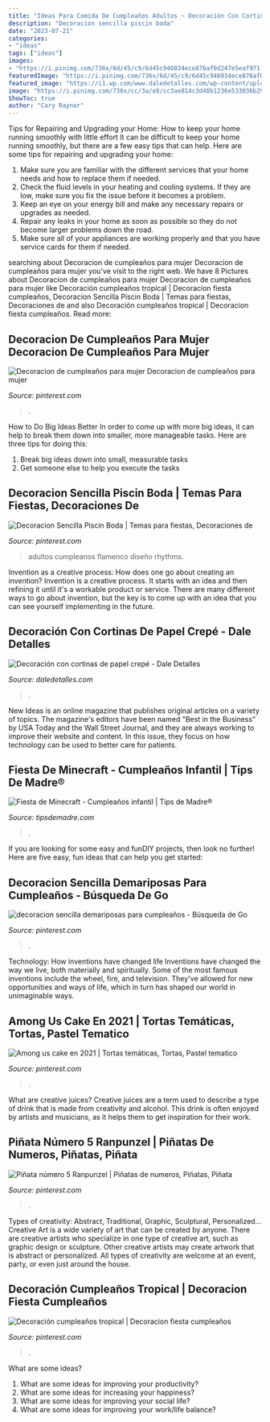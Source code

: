 ```yaml
---
title: "Ideas Para Comida De Cumpleaños Adultos ~ Decoración Con Cortinas De Papel Crepé"
description: "Decoracion sencilla piscin boda"
date: "2023-07-21"
categories:
- "ideas"
tags: ["ideas"]
images:
- "https://i.pinimg.com/736x/6d/45/c9/6d45c946034ece876af0d247e5eaf971.jpg?b=t"
featuredImage: "https://i.pinimg.com/736x/6d/45/c9/6d45c946034ece876af0d247e5eaf971.jpg?b=t"
featured_image: "https://i1.wp.com/www.daledetalles.com/wp-content/uploads/2016/08/decoracion-con-papel-creppe7.jpg"
image: "https://i.pinimg.com/736x/cc/3a/e8/cc3ae814c3d40b1236e533036b29c3fb.jpg"
ShowToc: true
author: "Cary Raynor"
---
```



Tips for Repairing and Upgrading your Home: How to keep your home running smoothly with little effort
It can be difficult to keep your home running smoothly, but there are a few easy tips that can help. Here are some tips for repairing and upgrading your home:
1. Make sure you are familiar with the different services that your home needs and how to replace them if needed.
2. Check the fluid levels in your heating and cooling systems. If they are low, make sure you fix the issue before it becomes a problem.
3. Keep an eye on your energy bill and make any necessary repairs or upgrades as needed.
4. Repair any leaks in your home as soon as possible so they do not become larger problems down the road.
5. Make sure all of your appliances are working properly and that you have service cards for them if needed.

	

		
searching about Decoracion de cumpleaños para mujer Decoracion de cumpleaños para mujer you've visit to the right web. We have 8 Pictures about Decoracion de cumpleaños para mujer Decoracion de cumpleaños para mujer like Decoración cumpleaños tropical | Decoracion fiesta cumpleaños, Decoracion Sencilla Piscin Boda | Temas para fiestas, Decoraciones de and also Decoración cumpleaños tropical | Decoracion fiesta cumpleaños. Read more:
		
    
## Decoracion De Cumpleaños Para Mujer Decoracion De Cumpleaños Para Mujer

<img loading=lazy src="https://i.pinimg.com/736x/6d/45/c9/6d45c946034ece876af0d247e5eaf971.jpg?b=t" onerror="this.onerror=null;this.src='https://tse1.mm.bing.net/th?id=OIP.80cAk5i_JS-5tatrUkkf-AHaJ4&amp;pid=15.1';" alt="Decoracion de cumpleaños para mujer Decoracion de cumpleaños para mujer">

_Source: pinterest.com_

>. 

	

How to Do Big Ideas Better
In order to come up with more big ideas, it can help to break them down into smaller, more manageable tasks. Here are three tips for doing this:
1. Break big ideas down into small, measurable tasks
2. Get someone else to help you execute the tasks

    
## Decoracion Sencilla Piscin Boda | Temas Para Fiestas, Decoraciones De

<img loading=lazy src="https://i.pinimg.com/736x/91/26/f5/9126f58c79ff2d6aacab3648d33451ee.jpg" onerror="this.onerror=null;this.src='https://tse1.mm.bing.net/th?id=OIP.IsooTkKst8qMNNBdptL_rwHaJ4&amp;pid=15.1';" alt="Decoracion Sencilla Piscin Boda | Temas para fiestas, Decoraciones de">

_Source: pinterest.com_

>adultos cumpleanos flamenco diseño rhythms. 

	

Invention as a creative process: How does one go about creating an invention?
Invention is a creative process. It starts with an idea and then refining it until it's a workable product or service. There are many different ways to go about invention, but the key is to come up with an idea that you can see yourself implementing in the future.

    
## Decoración Con Cortinas De Papel Crepé - Dale Detalles

<img loading=lazy src="https://i1.wp.com/www.daledetalles.com/wp-content/uploads/2016/08/decoracion-con-papel-creppe7.jpg" onerror="this.onerror=null;this.src='https://tse2.mm.bing.net/th?id=OIP.0EOvMXrU5VQqt_BK8aCABgHaLD&amp;pid=15.1';" alt="Decoración con cortinas de papel crepé - Dale Detalles">

_Source: daledetalles.com_

>. 

	

New Ideas is an online magazine that publishes original articles on a variety of topics. The magazine's editors have been named "Best in the Business" by USA Today and the Wall Street Journal, and they are always working to improve their website and content. In this issue, they focus on how technology can be used to better care for patients.

    
## Fiesta De Minecraft - Cumpleaños Infantil | Tips De Madre®

<img loading=lazy src="https://tipsdemadre.com/wp-content/uploads/2017/06/minecraft-cumpleanos-ninos.jpg" onerror="this.onerror=null;this.src='https://tse4.mm.bing.net/th?id=OIP.fv43LVm7jTzwmpDNc-L50gHaIn&amp;pid=15.1';" alt="Fiesta de Minecraft - Cumpleaños infantil | Tips de Madre®">

_Source: tipsdemadre.com_

>. 

	

If you are looking for some easy and funDIY projects, then look no further! Here are five easy, fun ideas that can help you get started: 

    
## Decoracion Sencilla Demariposas Para Cumpleaños - Búsqueda De Go

<img loading=lazy src="https://i.pinimg.com/736x/f3/50/4b/f3504b0ee2e75e8c78e150593f69a1fa.jpg" onerror="this.onerror=null;this.src='https://tse4.mm.bing.net/th?id=OIP.XpAiTT1LfVfe6Mp1O8u6vwAAAA&amp;pid=15.1';" alt="decoracion sencilla demariposas para cumpleaños - Búsqueda de Go">

_Source: pinterest.com_

>. 

	

Technology: How inventions have changed life
Inventions have changed the way we live, both materially and spiritually. Some of the most famous inventions include the wheel, fire, and television. They've allowed for new opportunities and ways of life, which in turn has shaped our world in unimaginable ways.

    
## Among Us Cake En 2021 | Tortas Temáticas, Tortas, Pastel Tematico

<img loading=lazy src="https://i.pinimg.com/736x/a8/49/cc/a849cc94efe1192b1d11e2176d181e76.jpg" onerror="this.onerror=null;this.src='https://tse4.mm.bing.net/th?id=OIP.JgraShOwucX7Dm77XuwGNQHaKV&amp;pid=15.1';" alt="Among us cake en 2021 | Tortas temáticas, Tortas, Pastel tematico">

_Source: pinterest.com_

>. 

	

What are creative juices?
Creative juices are a term used to describe a type of drink that is made from creativity and alcohol. This drink is often enjoyed by artists and musicians, as it helps them to get inspiration for their work.

    
## Piñata Número 5 Ranpunzel | Piñatas De Numeros, Piñatas, Piñata

<img loading=lazy src="https://i.pinimg.com/736x/61/18/41/61184172a2d50be7c61b2dc2812c5e18.jpg" onerror="this.onerror=null;this.src='https://tse3.mm.bing.net/th?id=OIP.lpy6TCaPbfhBcEWxp6nOPwHaLH&amp;pid=15.1';" alt="Piñata número 5 Ranpunzel | Piñatas de numeros, Piñatas, Piñata">

_Source: pinterest.com_

>. 

	

Types of creativity: Abstract, Traditional, Graphic, Sculptural, Personalized...
Creative Art is a wide variety of art that can be created by anyone. There are creative artists who specialize in one type of creative art, such as graphic design or sculpture. Other creative artists may create artwork that is abstract or personalized. All types of creativity are welcome at an event, party, or even just around the house.

    
## Decoración Cumpleaños Tropical | Decoracion Fiesta Cumpleaños

<img loading=lazy src="https://i.pinimg.com/736x/cc/3a/e8/cc3ae814c3d40b1236e533036b29c3fb.jpg" onerror="this.onerror=null;this.src='https://tse2.mm.bing.net/th?id=OIP.aPKQfW15pB285aBBZBsCEAHaJ3&amp;pid=15.1';" alt="Decoración cumpleaños tropical | Decoracion fiesta cumpleaños">

_Source: pinterest.com_

>. 

	

What are some ideas?
1. What are some ideas for improving your productivity? 
2. What are some ideas for increasing your happiness? 
3. What are some ideas for improving your social life? 
4. What are some ideas for improving your work/life balance?

